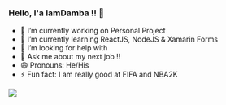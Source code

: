 ### Hello, I'a IamDamba !! 👋

- 🔭 I’m currently working on Personal Project
- 🌱 I’m currently learning ReactJS, NodeJS & Xamarin Forms
- 🤔 I’m looking for help with 
- 💬 Ask me about my next job !!
- 😄 Pronouns: He/His
- ⚡ Fun fact: I am really good at FIFA and NBA2K

<img src="https://github-readme-stats.vercel.app/api?username=iamdamba&&show_icons=true&title_color=ffffff&icon_color=bb2acf&text_color=daf7dc&bg_color=191919">
